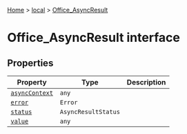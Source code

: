 [Home](./index) &gt; [local](local.md) &gt; [Office\_AsyncResult](local.office_asyncresult.md)

# Office\_AsyncResult interface

## Properties

|  Property | Type | Description |
|  --- | --- | --- |
|  [`asyncContext`](local.office_asyncresult.asynccontext.md) | `any` |  |
|  [`error`](local.office_asyncresult.error.md) | `Error` |  |
|  [`status`](local.office_asyncresult.status.md) | `AsyncResultStatus` |  |
|  [`value`](local.office_asyncresult.value.md) | `any` |  |

